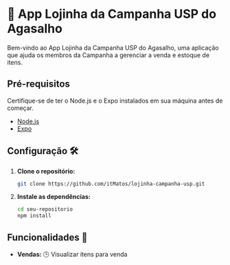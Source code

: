 # 💬 App Lojinha da Campanha USP do Agasalho

Bem-vindo ao App Lojinha da Campanha USP do Agasalho, uma aplicação que ajuda os membros da Campanha a gerenciar a venda e estoque de itens.

## Pré-requisitos

Certifique-se de ter o Node.js e o Expo instalados em sua máquina antes de começar.

-   [Node.js](https://nodejs.org/)
-   [Expo](https://expo.dev/go)

## Configuração 🛠️

1. **Clone o repositório:**

    ```bash
    git clone https://github.com/itMatos/lojinha-campanha-usp.git
    ```

2. **Instale as dependências:**

    ```bash
    cd seu-repositorio
    npm install
    ```

## Funcionalidades 🚀

-   **Vendas:** 🕒 Visualizar itens para venda
